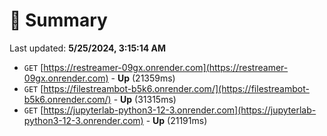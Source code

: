 # 📖 Summary
Last updated: **5/25/2024, 3:15:14 AM**

- `GET` [https://restreamer-09gx.onrender.com](https://restreamer-09gx.onrender.com) - **Up** (21359ms)
- `GET` [https://filestreambot-b5k6.onrender.com/](https://filestreambot-b5k6.onrender.com/) - **Up** (31315ms)
- `GET` [https://jupyterlab-python3-12-3.onrender.com](https://jupyterlab-python3-12-3.onrender.com) - **Up** (21191ms)
